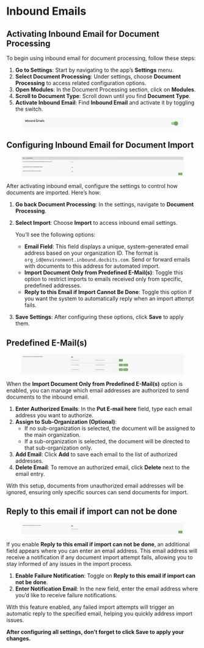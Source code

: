 # Inbound Emails

## Activating Inbound Email for Document Processing

To begin using inbound email for document processing, follow these steps:

1. **Go to Settings**: Start by navigating to the app’s **Settings** menu.
2. **Select Document Processing**: Under settings, choose **Document Processing** to access related configuration options.
3. **Open Modules**: In the Document Processing section, click on **Modules**.
4. **Scroll to Document Type**: Scroll down until you find **Document Type**.
5. **Activate Inbound Email**: Find **Inbound Email** and activate it by toggling the switch.

<figure><img src="../../../../.gitbook/assets/image (1) (1).png" alt=""><figcaption></figcaption></figure>

## Configuring Inbound Email for Document Import

<figure><img src="../../../../.gitbook/assets/image (3) (1).png" alt=""><figcaption></figcaption></figure>

After activating inbound email, configure the settings to control how documents are imported. Here’s how:

1. **Go back Document Processing**: In the settings, navigate to **Document Processing**.
2.  **Select Import**: Choose **Import** to access inbound email settings.

    You’ll see the following options:

    * **Email Field**: This field displays a unique, system-generated email address based on your organization ID. The format is `org_id@environment.inbound.docbits.com`. Send or forward emails with documents to this address for automated import.
    * **Import Document Only from Predefined E-Mail(s)**: Toggle this option to restrict imports to emails received only from specific, predefined addresses.
    * **Reply to this Email if Import Cannot Be Done**: Toggle this option if you want the system to automatically reply when an import attempt fails.
3. **Save Settings**: After configuring these options, click **Save** to apply them.

## Predefined E-Mail(s)

<figure><img src="../../../../.gitbook/assets/image (4) (1).png" alt=""><figcaption></figcaption></figure>

When the **Import Document Only from Predefined E-Mail(s)** option is enabled, you can manage which email addresses are authorized to send documents to the inbound email.

1. **Enter Authorized Emails**: In the **Put E-mail here** field, type each email address you want to authorize.
2. **Assign to Sub-Organization (Optional)**:
   * If no sub-organization is selected, the document will be assigned to the main organization.
   * If a sub-organization is selected, the document will be directed to that sub-organization only.
3. **Add Email**: Click **Add** to save each email to the list of authorized addresses.
4. **Delete Email**: To remove an authorized email, click **Delete** next to the email entry.

With this setup, documents from unauthorized email addresses will be ignored, ensuring only specific sources can send documents for import.

## **Reply to this email if import can not be done**

<figure><img src="../../../../.gitbook/assets/image (5) (1).png" alt=""><figcaption></figcaption></figure>

If you enable **Reply to this email if import can not be done**, an additional field appears where you can enter an email address. This email address will receive a notification if any document import attempt fails, allowing you to stay informed of any issues in the import process.

1. **Enable Failure Notification**: Toggle on **Reply to this email if import can not be done**.
2. **Enter Notification Email**: In the new field, enter the email address where you’d like to receive failure notifications.

With this feature enabled, any failed import attempts will trigger an automatic reply to the specified email, helping you quickly address import issues.

**After configuring all settings, don’t forget to click Save to apply your changes.**
